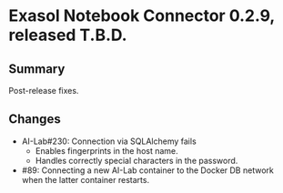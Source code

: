 # Exasol Notebook Connector 0.2.9, released T.B.D.

## Summary

Post-release fixes.

## Changes

* AI-Lab#230: Connection via SQLAlchemy fails
  - Enables fingerprints in the host name.
  - Handles correctly special characters in the password. 
* #89: Connecting a new AI-Lab container to the Docker DB network when the latter container restarts.